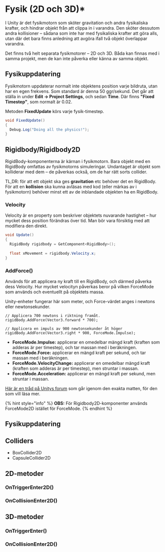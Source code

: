 # Fysik (2D och 3D)\*

I Unity är det fysikmotorn som sköter gravitation och andra fysikaliska krafter, och hindrar objekt från att clippa in i varandra. Den sköter dessutom andra kollisioner – sådana som inte har med fysikaliska krafter att göra alls, utan där det bara finns anledning att avgöra ifall två objekt överlappar varandra.

Det finns två helt separata fysikmotorer – 2D och 3D. Båda kan finnas med i samma projekt, men de kan inte påverka eller känna av samma objekt.

## Fysikuppdatering

Fysikmotorn uppdaterar normalt inte objektens position varje bildruta, utan har en egen frekvens. Som standard är denna 50 ggr/sekund. Det går att ställa in under **Edit → Project Settings**, och sedan **Time**. Där finns **"Fixed Timestep"**, som normalt är 0.02.

Metoden **FixedUpdate** körs varje fysik-timestep.

```csharp
void FixedUpdate()
{
  Debug.Log("Doing all the physics!");
}
```

## Rigidbody/Rigidbody2D

RigidBody-komponenterna är kärnan i fysikmotorn. Bara objekt med en RigidBody omfattas av fysikmotorns simuleringar. Undantaget är objekt som kolliderar med dem – de påverkas också, om de har rätt sorts collider.

TL,DR: för att ett objekt ska ges **gravitation** etc behöver det en RigidBody. För att en **kollision** ska kunna avläsas med kod (eller märkas av i fysikmotorn) behöver minst ett av de inblandade objekten ha en RigidBody.

### Velocity

Velocity är en property som beskriver objektets nuvarande hastighet – hur mycket dess position förändras över tid. Man bör vara försiktig med att modifiera den direkt.

```csharp
void Update()
{
  RigidBody rigidbody = GetComponent<RigidBody>();
  
  float xMovement = rigidbody.Velocity.x;
}
```

### AddForce()

Används för att applicera ny kraft till en RigidBody, och därmed påverka dess Velocity. Hur mycket velocityn påverkas beror på vilken ForceMode som används och eventuellt på objektets massa.

Unity-enheter fungerar här som meter, och Force-värdet anges i newtons eller newtonsekunder.

```
// Applicera 700 newtons i riktning framåt.
rigidBody.AddForce(Vector3.forward * 700);

// Applicera en impuls av 900 newtonsekunder åt höger
rigidBody.AddForce(Vector3.right * 900, ForceMode.Impulse);
```

* **ForceMode.Impulse:** applicerar en omedelbar mängd kraft (kraften som adderas är per timestep), och tar massan med i beräkningen.
* **ForceMode.Force:** applicerar en mängd kraft per sekund, och tar massan med i beräkningen.
* **ForceMode.VelocityChange:** applicerar en omedelbar mängd kraft (kraften som adderas är per timestep), men struntar i massan.
* **ForceMode.Acceleration:** applicerar en mängd kraft per sekund, men struntar i massan.

[Här är en tråd på Unitys forum](https://answers.unity.com/questions/696068/difference-between-forcemodeforceaccelerationimpul.html) som går igenom den exakta matten, för den som vill läsa mer.

{% hint style="info" %}
**OBS:** För Rigidbody2D-komponenter används ForceMode2D istället för ForceMode.
{% endhint %}

## Fysikuppdatering

## Colliders

* BoxCollider2D
* CapsuleCollider2D

## 2D-metoder

### OnTriggerEnter2D()

### OnCollisionEnter2D()

## 3D-metoder

### OnTriggerEnter()

### OnCollisionEnter2D()

###
